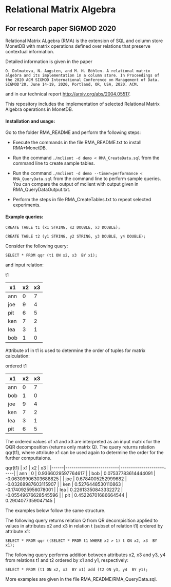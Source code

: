 # Relational Matrix Algebra
## For research paper SIGMOD 2020 
Relational Matrix ALgebra (RMA) is the extension of SQL and column store MonetDB with matrix operations defined over relations 
that preserve contextual information.


Detailed information is given in the paper 

`O. Dolmatova, N. Augsten, and M. H. Böhlen. A relational matrix 
algebra and its implementation in a column store. In Proceedings of the 2020 ACM SIGMOD International Conference on Management of Data. SIGMOD'20, June 14-19, 2020, Portland, OR, USA, 2020. ACM.` 

and in our technical report http://arxiv.org/abs/2004.05517.

This repository includes the implementation of selected Relational Matrix Algebra operations in MonetDB.

#### Installation and usage:

Go to the folder RMA_README and perform the following steps:

- Execute the commands in the file RMA_README.txt to install RMA+MonetDB.

- Run the command `./mclient -d demo < RMA_CreateData.sql` from the command 
line to create sample tables.

 - Run the command `./mclient -d demo --timer=performance < RMA_QueryData.sql` 
from the command line to perform sample queries. You can compare the output 
of mclient with output given in RMA_QueryDataOutput.txt.

- Perform the steps in file RMA_CreateTables.txt to repeat selected experiments.

#### Example queries:

`CREATE TABLE t1 (x1 STRING, x2 DOUBLE, x3 DOUBLE);`

`CREATE TABLE t2 (y1 STRING, y2 STRING, y3 DOUBLE, y4 DOUBLE);`

Consider the following query:

`SELECT * FROM qqr (t1 ON x2, x3  BY x1);`

and input relation:

t1                          

| x1   | x2      | x3      |
|------|---------|---------|
| ann  |       0 |       7 |
| joe  |       9 |       4 |
| pit  |       6 |       5 |
| ken  |       7 |       2 |
| lea  |       3 |       1 |
| bob  |       1 |       0 |

Attribute x1 in t1 is used to determine the order of tuples for matrix calculation: 

ordered t1

| x1   | x2      | x3      |
|------|---------|---------|
| ann  |       0 |       7 |
| bob  |       1 |       0 |
| joe  |       9 |       4 |
| ken  |       7 |       2 |
| lea  |       3 |       1 |
| pit  |       6 |       5 |

The ordered values of x1 and x3 are interpreted as an input matrix for the QQR decomposition (returns only matrix Q).
The query returns relation qqr(t1), where attribute x1 can be used again to determine the order for the further computtaions.

qqr(t1)
| x1   | x2                       | x3                       |
|------|--------------------------|--------------------------|
| ann  |                        0 |       0.9366029597764617 |
| bob  |      0.07537783614444091 |     -0.06309906303688825 |
| joe  |       0.6784005252999682 |     -0.03268987603115907 |
| ken  |       0.5276448530110863 |      -0.1740925956078001 |
| lea  |      0.22613350843332272 |     -0.05549676628545596 |
| pit  |      0.45226701686664544 |       0.2904077359047145 |



The examples below follow the same structure.

The following query returns relation Q from QR decompisition applied to values in attributes x2 and x3 in relation t (subset of relation t1) ordered by attribute x1:

`SELECT * FROM qqr ((SELECT * FROM t1 WHERE x2 > 1) t ON x2, x3  BY x1);`

The following query performs addition between attributes x2, x3 and y3, y4 from relations t1 and t2 ordered by x1 and y1, respectively:

`SELECT * FROM (t1 ON x2, x3  BY x1) add (t2 ON y3, y4  BY y1);`

More examples are given in the file RMA_README/RMA_QueryData.sql.




